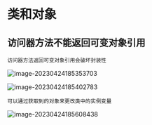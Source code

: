 # 类和对象

## 访问器方法不能返回可变对象引用

```
访问器方法返回可变对象引用会破坏封装性
```

![image-20230424185353703](C:\Users\方锐\AppData\Roaming\Typora\typora-user-images\image-20230424185353703.png)

![image-20230424185402783](C:\Users\方锐\AppData\Roaming\Typora\typora-user-images\image-20230424185402783.png)

```
可以通过获取到的对象来更改类中的实例变量
```

![image-20230424185608438](C:\Users\方锐\AppData\Roaming\Typora\typora-user-images\image-20230424185608438.png)